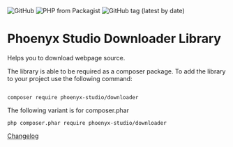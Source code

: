 ![GitHub](https://img.shields.io/github/license/phoenyx08/downloader)
![PHP from Packagist](https://img.shields.io/packagist/php-v/phoenyx-studio/downloader)
![GitHub tag (latest by date)](https://img.shields.io/github/v/tag/phoenyx08/downloader)



Phoenyx Studio Downloader Library
====


Helps you to download webpage source.

The library is able to be required as a composer package.
To add the library to your project use the following command:

```

composer require phoenyx-studio/downloader

```
 
The following variant is for composer.phar

```
php composer.phar require phoenyx-studio/downloader
```


[Changelog](https://github.com/phoenyx08/downloader/blob/master/CHANGELOG.md)